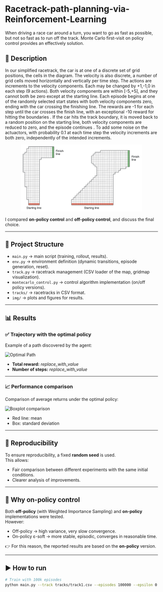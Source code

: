 # Racetrack-path-planning-via-Reinforcement-Learning
When driving a race car around a turn, you want to go as fast as possible, but not so fast as to run off the track. Monte Carlo first-visit on policy control provides an effectively solution.

## 📌 Description
In our simplified racetrack, the car is at one of a discrete set of grid positions, the cells in the diagram. The velocity is also discrete, a number of grid cells moved horizontally and vertically per time step. The actions are increments to the velocity components. Each may be changed by +1,-1,0 in each step (9 actions). Both velocity components are within [-5,+5], and they cannot both be zero except at the starting line. Each episode begins at one of the randomly selected start states with both velocity components zero, ending with the car crossing the finishing line. The rewards are -1 for each step until the car crosses the finish line, with an exceptional -10 reward for hitting the boundaries . If the car hits the track boundary, it is moved back to a random position on the starting line, both velocity components are reduced to zero, and the episode continues . To add some noise on the actuactors, with probability 0.1 at each time step the velocity increments are both zero, independently of the intended increments.

<p align="center">
  <img src="images/right_turns.JPG" alt="A copule of right turns for the racetrack task" width="400"/>
</p>

I compared **on-policy control** and **off-policy control**, and discuss the final choice.

---

## 🚀 Project Structure
- `main.py` → main script (training, rollout, results).  
- `env.py` → environment definition (dynamic transitions, episode generation, reset).  
- `track.py` → racetrack management (CSV loader of the map, gridmap visualization).  
- `montecarlo_control.py` → control algorithm implementation (on/off policy versions).  
- `tracks/` → racetracks in CSV format.  
- `img/` → plots and figures for results.  

---

## 📊 Results

### ✅ Trajectory with the optimal policy
Example of a path discovered by the agent:

![Optimal Path](img/optimal_path.png)

- **Total reward:** *replace_with_value*  
- **Number of steps:** *replace_with_value*  

---

### 📈 Performance comparison
Comparison of average returns under the optimal policy:

![Boxplot comparison](img/comparison_boxplot.png)

- Red line: mean  
- Box: standard deviation  

---

## 🔄 Reproducibility
To ensure reproducibility, a fixed **random seed** is used.  
This allows:
- Fair comparison between different experiments with the same initial conditions.  
- Clearer analysis of improvements.  

---

## 🤔 Why **on-policy control**
Both **off-policy** (with Weighted Importance Sampling) and **on-policy** implementations were tested.  
However:
- Off-policy → high variance, very slow convergence.  
- On-policy ε-soft → more stable, episodic, converges in reasonable time.  

👉 For this reason, the reported results are based on the **on-policy** version.

---

## ▶️ How to run
```bash
# Train with 100k episodes
python main.py --track tracks/track1.csv --episodes 100000 --epsilon 0.1 --gamma 1.0
